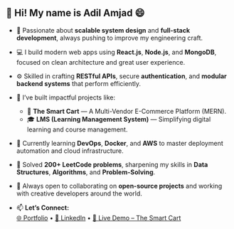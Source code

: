 ## 👋 Hi! My name is **Adil Amjad** 😄  

- 👀 Passionate about **scalable system design** and **full-stack development**, always pushing to improve my engineering craft.  
- 💻 I build modern web apps using **React.js**, **Node.js**, and **MongoDB**, focused on clean architecture and great user experience.  
- ⚙️ Skilled in crafting **RESTful APIs**, secure **authentication**, and **modular backend systems** that perform efficiently.  

- 🚀 I’ve built impactful projects like:  
  - 🛒 **The Smart Cart** — A Multi-Vendor E-Commerce Platform (MERN).  
  - 🎓 **LMS (Learning Management System)** — Simplifying digital learning and course management.  
- 🌱 Currently learning **DevOps**, **Docker**, and **AWS** to master deployment automation and cloud infrastructure.  
- 🧠 Solved **200+ LeetCode problems**, sharpening my skills in **Data Structures**, **Algorithms**, and **Problem-Solving**.  
- 🤝 Always open to collaborating on **open-source projects** and working with creative developers around the world.  
- 📫 **Let’s Connect:**  
  [🌐 Portfolio](#) • [💼 LinkedIn](#) • [🚀 Live Demo – The Smart Cart](#)
